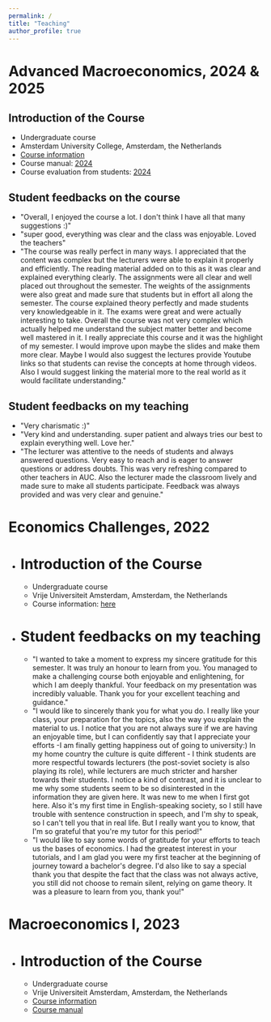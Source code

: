 ```yaml
---
permalink: /
title: "Teaching"
author_profile: true
---
```


# Advanced Macroeconomics, 2024 & 2025

## Introduction of the Course

   - Undergraduate course
   - Amsterdam University College, Amsterdam, the Netherlands
   - [Course information](https://studiegids.uva.nl/xmlpages/page/2024-2025-en/search-course/course/118950)
   - Course manual: [2024](../assets/Course_Manual_Advacedmacro2024.pdf)
   - Course evaluation from students: [2024](../assets/Course_Evaluation_Advacedmacro2024.pdf) 

## Student feedbacks on the course

   - "Overall, I enjoyed the course a lot. I don't think I have all that many suggestions :)"
   - "super good, everything was clear and the class was enjoyable. Loved the teachers"
   - "The course was really perfect in many ways. I appreciated that the content was complex but the lecturers were able to explain it properly and efficiently. The reading material added on to this as it was clear and explained everything clearly. The assignments were all clear and well placed out throughout the semester. The weights of the assignments were also great and made sure that students but in effort all along the semester. The course explained theory perfectly and made students very knowledgeable in it. The exams were great and were actually interesting to take. Overall the course was not very complex which actually helped me understand the subject matter better and become well mastered in it. I really appreciate this course and it was the highlight of my semester. I would improve upon maybe the slides and make them more clear. Maybe I would also suggest the lectures provide Youtube links so that students can revise the concepts at home through videos. Also I would suggest linking the material more to the real world as it
would facilitate understanding."

## Student feedbacks on my teaching

   - "Very charismatic :)"
   - "Very kind and understanding. super patient and always tries our best to explain everything well. Love her."
   - "The lecturer was attentive to the needs of students and always answered questions. Very easy to reach and is eager to answer questions or address doubts. This was very refreshing compared to other teachers in AUC. Also the lecturer made the classroom lively and made sure to make all students participate. Feedback was always provided and was very clear and genuine."
 
# Economics Challenges, 2022

- Introduction of the Course
  ======
  - Undergraduate course
  - Vrije Universiteit Amsterdam, Amsterdam, the Netherlands
  - Course information: [here](https://studiegids.vu.nl/en/vakken/2022-2023/E_EBE1_EC#/)

- Student feedbacks on my teaching
  ======
  - "I wanted to take a moment to express my sincere gratitude for this semester. It was truly an honour to learn from you. You managed to make a challenging course both enjoyable and enlightening, for which I am deeply thankful. Your feedback on my presentation was incredibly valuable. Thank you for your excellent teaching and guidance."
  - "I would like to sincerely thank you for what you do. I really like your class, your preparation for the topics, also the way you explain the material to us. I notice that you are not always sure if we are having an enjoyable time, but I can confidently say that I appreciate your efforts -I am finally getting happiness out of going to university:) In my home country the culture is quite different - I think students are more respectful towards lecturers (the post-soviet society is also playing its role), while lecturers are much stricter and harsher towards their students. I notice a kind of contrast, and it is unclear to me why some students seem to be so disinterested in the information they are given here. It was new to me when I first got here. Also it's my first time in English-speaking society, so I still have trouble with sentence construction in speech, and I'm shy to speak, so I can't tell you that in real life. But I really want you to know, that I'm so grateful that you're my tutor for this period!"
  - "I would like to say some words of gratitude for your efforts to teach us the bases of economics. I had the greatest interest in your tutorials, and I am glad you were my first teacher at the beginning of journey toward a bachelor's degree. I'd also like to say a special thank you that despite the fact that the class was not always active, you still did not choose to remain silent, relying on game theory. It was a pleasure to learn from you, thank you!"


Macroeconomics I, 2023
======
- Introduction of the Course
  ======
  - Undergraduate course
  - Vrije Universiteit Amsterdam, Amsterdam, the Netherlands
  - [Course information](https://studiegids.vu.nl/en/vakken/2022-2023/E_EBE1_MACEC#/)
  - [Course manual](../assets/Macroeconomics_CourseManual.pdf)

